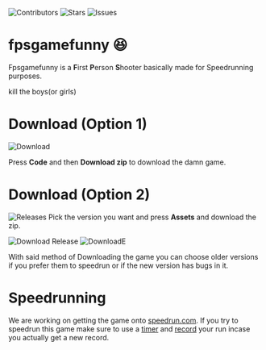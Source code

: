 ![Contributors](https://img.shields.io/github/contributors/bIinno/fpsgamefunny?style=for-the-badge)
![Stars](https://img.shields.io/github/stars/bIinno/fpsgamefunny?style=for-the-badge)
![Issues](https://img.shields.io/github/issues/bIinno/fpsgamefunny?style=for-the-badge)


# fpsgamefunny :laughing:
Fpsgamefunny is a **F**irst **P**erson **S**hooter basically made for Speedrunning purposes. 

kill the boys(or girls)

# Download (Option 1)
![Download](https://cdn.discordapp.com/attachments/747565630584127609/786599510251405325/unknown.png)

Press **Code** and then **Download zip** to download the damn game.

# Download (Option 2)

![Releases](https://cdn.discordapp.com/attachments/747565630584127609/786599597601587220/unknown.png)
Pick the version you want and press **Assets** and download the zip.

![Download Release](https://cdn.discordapp.com/attachments/747565630584127609/786599701474574376/unknown.png)
![DownloadE](https://cdn.discordapp.com/attachments/747565630584127609/786599754657955900/unknown.png)

With said method of Downloading the game you can choose older versions if you prefer them to speedrun or if the new version has bugs in it.





# Speedrunning

We are working on getting the game onto [speedrun.com](https://speedrun.com). If you try to speedrun this game make sure to use a [timer](https://livesplit.org/) and [record](https://obsproject.com/) your run incase you actually get a new record.
